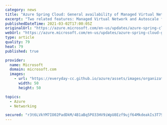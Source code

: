 ```yaml
---
category: news
title: "Azure Spring Cloud: General availability of Managed Virtual Network and Autoscale"
excerpt: "Two related features: Managed Virtual Network and Autoscale for Azure Spring Cloud are now generally available. "
publishedDateTime: 2021-03-02T17:00:05Z
originalUrl: "https://azure.microsoft.com/en-us/updates/azure-spring-cloud-general-availability-of-managed-virtual-network-and-autoscale/"
webUrl: "https://azure.microsoft.com/en-us/updates/azure-spring-cloud-general-availability-of-managed-virtual-network-and-autoscale/"
type: article
quality: 79
heat: 79
published: true

provider:
  name: Microsoft
  domain: microsoft.com
  images:
    - url: "https://everyday-cc.github.io/azure/assets/images/organizations/microsoft.com-50x50.jpg"
      width: 50
      height: 50

topics:
  - Azure
  - Networking

secured: "r3t6LVkYM7IO02PadDkM/4B1aBq5PO33HV9iWpU8Ezf9ujf64MkdeakIs3T7SuhLB+YhPnr0/CvWaYRF3iTw4fLVfyc3CmFIFyBI3YAKxRwz2TrD6Lw5HvK3q8DV6juPo8k76mMaxddDY1MUpmAFXb6ZymTcez9tmXb9cI/Ox9Z1JGKWyRy4uDzmDiq4bi3GjuC/WFv6SUeJliXLEbrwbMjajFua2GaeKNsBlOB7XPecpOLmVj7u7GBeZXNr5iMecz62KQDffDLdlMHOLg/BY9xD/PFc/BcWbQjYtUgAJqxR1BzuV5t/10gIm1ME5mYnm6ic7XGl1AvqCUxn0TKjRArDnetqSL1nuWgrHofzIos=;cn1K7iQDvuGb1LmSu+zwWQ=="
---
```


